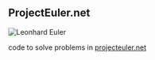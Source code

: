 ## ProjectEuler.net

![Leonhard Euler](https://raw.githubusercontent.com/wiki/watanany/project-euler/images/euler_portrait.png)

code to solve problems in [projecteuler.net](https://projecteuler.net/ "About - Project Euler")

